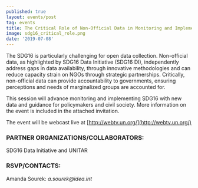 ```yaml
---
published: true
layout: events/post
tag: events
title: The Critical Role of Non-Official Data in Monitoring and Implementing SDG16
image: sdg16_critical_role.png
date: '2019-07-08'
---
```

The SDG16 is particularly challenging for open data collection. Non-official data, as highlighted by SDG16 Data Initiative (SDG16 DI), independently address gaps in data availability, through innovative methodologies and can reduce capacity strain on NGOs through strategic partnerships. Critically, non-official data can provide accountability to governments, ensuring perceptions and needs of marginalized groups are accounted for.

This session will advance monitoring and implementing SDG16 with new data and guidance for policymakers and civil society.  More information on the event is included in the attached invitation.

The event will be webcast live at [http://webtv.un.org/](http://webtv.un.org/)

### PARTNER ORGANIZATIONS/COLLABORATORS: 
SDG16 Data Initiative and UNITAR

### RSVP/CONTACTS: 
Amanda Sourek: _a.sourek@idea.int_
